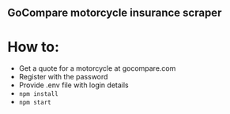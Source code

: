 ## GoCompare motorcycle insurance scraper ##

# How to:
* Get a quote for a motorcycle at gocompare.com
* Register with the password
* Provide .env file with login details
* `npm install`
* `npm start`